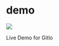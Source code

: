 # demo

![](https://img.shields.io/badge/gitlo-alpha-red.svg&link=http://gitlo.co)

Live Demo for Gitlo
